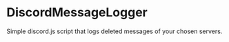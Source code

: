 # DiscordMessageLogger
Simple discord.js script that logs deleted messages of your chosen servers. 
